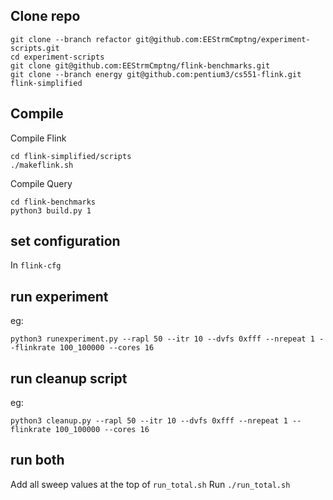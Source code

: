 
## Clone repo

```
git clone --branch refactor git@github.com:EEStrmCmptng/experiment-scripts.git
cd experiment-scripts
git clone git@github.com:EEStrmCmptng/flink-benchmarks.git
git clone --branch energy git@github.com:pentium3/cs551-flink.git flink-simplified
```


## Compile

Compile Flink

```
cd flink-simplified/scripts
./makeflink.sh
```

Compile Query

```
cd flink-benchmarks
python3 build.py 1
```

## set configuration

In `flink-cfg`

## run experiment

eg: 

`python3 runexperiment.py --rapl 50 --itr 10 --dvfs 0xfff --nrepeat 1 --flinkrate 100_100000 --cores 16`

## run cleanup script

eg: 

`python3 cleanup.py --rapl 50 --itr 10 --dvfs 0xfff --nrepeat 1 --flinkrate 100_100000 --cores 16`

## run both

Add all sweep values at the top of `run_total.sh`
Run `./run_total.sh`
